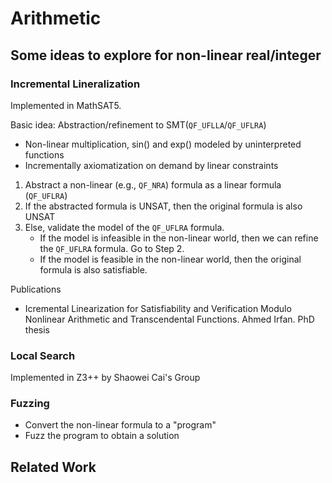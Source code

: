 # Arithmetic

## Some ideas to explore for non-linear real/integer

### Incremental Lineralization

Implemented in MathSAT5.

Basic idea: Abstraction/refinement to SMT(`QF_UFLLA`/`QF_UFLRA`)

- Non-linear multiplication, sin() and exp() modeled by uninterpreted functions
- Incrementally axiomatization on demand by linear constraints

1. Abstract a non-linear (e.g., `QF_NRA`) formula as a linear formula (`QF_UFLRA`)
2. If the abstracted formula is UNSAT, then the original formula is also UNSAT
3. Else, validate the model of the `QF_UFLRA` formula.
    + If the model is infeasible in the non-linear world, then
      we can refine the `QF_UFLRA` formula. Go to Step 2.
    + If the model is feasible in the non-linear world, then
      the original formula is also satisfiable.

Publications

- Icremental Linearization for Satisfiability and Verification Modulo Nonlinear Arithmetic and Transcendental Functions.
  Ahmed Irfan. PhD thesis

### Local Search

Implemented in Z3++ by Shaowei Cai's Group

### Fuzzing

- Convert the non-linear formula to a "program"
- Fuzz the program to obtain a solution

## Related Work
